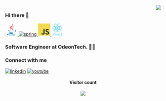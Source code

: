 <img align='right' src="https://github-readme-stats.vercel.app/api?username=mehmetpekdemir&hide_border=true&hide_rank=false&show_icons=true&theme=dracula">


### Hi there 👋

<a href="https://www.java.com" target="_blank"> <img src="https://raw.githubusercontent.com/devicons/devicon/master/icons/java/java-original.svg" alt="java" width="40" height="40"/> </a> 
<a href="https://spring.io/" target="_blank"> <img src="https://www.vectorlogo.zone/logos/springio/springio-icon.svg" alt="spring" width="40" height="40"/> </a>
<a href="https://developer.mozilla.org/en-US/docs/Web/JavaScript" target="_blank"> <img src="https://raw.githubusercontent.com/devicons/devicon/master/icons/javascript/javascript-original.svg" alt="javascript" width="40" height="40"/> </a> 
 <a href="https://reactjs.org/" target="_blank"> <img src="https://raw.githubusercontent.com/devicons/devicon/master/icons/react/react-original-wordmark.svg" alt="react" width="40" height="40"/> </a> 

### Software Engineer at OdeonTech. :man_technologist:

### Connect with me 
[<img src='https://cdn.jsdelivr.net/npm/simple-icons@3.0.1/icons/linkedin.svg' alt='linkedin' height='32'>](https://www.linkedin.com/in/mehmet-pekdemir/) 
[<img src='https://cdn.jsdelivr.net/npm/simple-icons@3.0.1/icons/youtube.svg' alt='youtube' height='32'>](https://www.youtube.com/channel/UC2eeWfh6G6J6xnBmM1xyPjA/playlists)

<h4 align="center">Visitor count</h4>
<p align="center"> 
  <img src="https://profile-counter.glitch.me/mehmetpekdemir/count.svg" />
</p>
